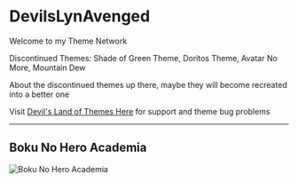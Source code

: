 # DevilsLynAvenged
Welcome to my Theme Network

Discontinued Themes: 
Shade of Green Theme,
Doritos Theme,
Avatar No More,
Mountain Dew

About the discontinued themes up there, maybe they will become recreated into a better one

Visit [Devil's Land of Themes Here](https://discord.gg/CZCbtRq) for support and theme bug problems

---
## Boku No Hero Academia
![Boku No Hero Academia](https://i.imgur.com/CcmFff2.jpg)

